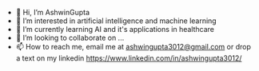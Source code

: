 - 👋 Hi, I’m AshwinGupta
- 👀 I’m interested in artificial intelligence and machine learning
- 🌱 I’m currently learning AI and it's applications in healthcare
- 💞️ I’m looking to collaborate on ...
- 📫 How to reach me, email me at ashwingupta3012@gmail.com or drop a text on my linkedin https://www.linkedin.com/in/ashwingupta3012/

<!---
AshwinGupta3012/AshwinGupta3012 is a ✨ special ✨ repository because its `README.md` (this file) appears on your GitHub profile.
You can click the Preview link to take a look at your changes.
--->
